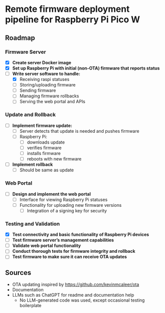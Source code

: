 # Remote firmware deployment pipeline for Raspberry Pi Pico W

## Roadmap

### Firmware Server

- [x] **Create server Docker image**
- [x] **Set up Raspberry Pi with initial (non-OTA) firmware that reports status**
- [ ] **Write server software to handle:**
  - [x] Receiving raspi statuses
  - [ ] Storing/uploading firmware
  - [ ] Sending firmware
  - [ ] Managing firmware rollbacks
  - [ ] Serving the web portal and APIs

### Update and Rollback

- [ ] **Implement firmware update:**
  - [ ] Server detects that update is needed and pushes firmware
  - [ ] Raspberry Pi:
    - [ ] downloads update
    - [ ] verifies firmware
    - [ ] installs firmware
    - [ ] reboots with new firmware
- [ ] **Implement rollback**
  - [ ] Should be same as update

### Web Portal

- [ ] **Design and implement the web portal**
  - [ ] Interface for viewing Raspberry Pi statuses
  - [ ] Functionality for uploading new firmware versions
    - [ ] Integration of a signing key for security

### Testing and Validation

- [x] **Test connectivity and basic functionality of Raspberry Pi devices**
- [ ] **Test firmware server’s management capabilities**
- [ ] **Validate web portal functionality**
- [ ] **Conduct thorough tests for firmware integrity and rollback**
- [ ] **Test firmware to make sure it can receive OTA updates**

## Sources
- OTA updating inspired by https://github.com/kevinmcaleer/ota
- Documentation
- LLMs such as ChatGPT for readme and documentation help
  - No LLM-generated code was used, except occasional testing boilerplate
